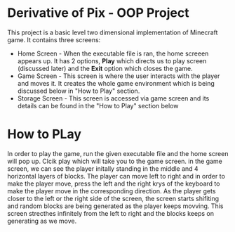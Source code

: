 # Derivative of Pix - OOP Project
This project is a basic level two dimensional implementation of Minecraft game. It contains three screens:
- Home Screen - When the executable file is ran, the home screeen appears up. It has 2 options, **Play** which directs us to play screen (discussed later) and the **Exit** option which closes the game.
- Game Screen - This screen is where the user interacts with the player and moves it. It creates the whole game environment which is being discussed below in "How to Play" section.
- Storage Screen - This screen is accessed via game screen and its details can be found in the "How to Play" section below

# How to PLay
In order to play the game, run the given executable file and the home screen will pop up. Clcik play which will take you to the game screen. in the game screen, we can see the player initally standing in the middle and 4 horizontal layers of blocks. The player can move left to right and in order to make the player move, press the left and the right krys of the keyboard to make the player move in the corresponding direction.
As the player gets closer to the left or the right side of the screen, the screen starts shifiting and random blocks are being generated as the player keeps movving. This screen strecthes infinitely from the left to right and the blocks keeps on generating as we move. 
